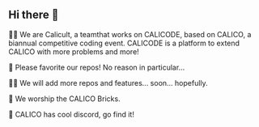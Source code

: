 ## Hi there 👋


🙋‍♀️ We are Calicult, a teamthat works on CALICODE, based on CALICO, a biannual competitive coding event. CALICODE is a platform to extend CALICO with more problems and more!

🌈 Please favorite our repos! No reason in particular...

👩‍💻 We will add more repos and features... soon... hopefully.

🍿 We worship the CALICO Bricks.

🧙 CALICO has cool discord, go find it!

